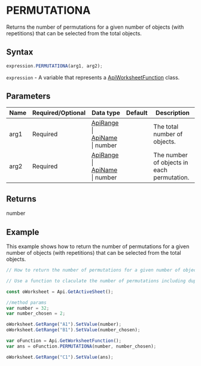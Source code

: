 # PERMUTATIONA

Returns the number of permutations for a given number of objects (with repetitions) that can be selected from the total objects.

## Syntax

```javascript
expression.PERMUTATIONA(arg1, arg2);
```

`expression` - A variable that represents a [ApiWorksheetFunction](../ApiWorksheetFunction.md) class.

## Parameters

| **Name** | **Required/Optional** | **Data type** | **Default** | **Description** |
| ------------- | ------------- | ------------- | ------------- | ------------- |
| arg1 | Required | [ApiRange](../../ApiRange/ApiRange.md) \| [ApiName](../../ApiName/ApiName.md) \| number |  | The total number of objects. |
| arg2 | Required | [ApiRange](../../ApiRange/ApiRange.md) \| [ApiName](../../ApiName/ApiName.md) \| number |  | The number of objects in each permutation. |

## Returns

number

## Example

This example shows how to return the number of permutations for a given number of objects (with repetitions) that can be selected from the total objects.

```javascript editor-xlsx
// How to return the number of permutations for a given number of objects with duplicates.

// Use a function to claculate the number of permutations including duplicates.

const oWorksheet = Api.GetActiveSheet();

//method params
var number = 32;
var number_chosen = 2;

oWorksheet.GetRange("A1").SetValue(number);
oWorksheet.GetRange("B1").SetValue(number_chosen);

var oFunction = Api.GetWorksheetFunction();
var ans = oFunction.PERMUTATIONA(number, number_chosen);

oWorksheet.GetRange("C1").SetValue(ans);

```
